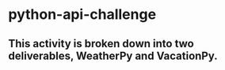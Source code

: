 # python-api-challenge
This activity is broken down into two deliverables, WeatherPy and VacationPy.
---------------------------------------------------------------------------
